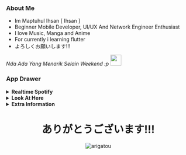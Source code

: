 ### About Me

 - Im Maptuhul Ihsan [ Ihsan ]
 - Beginner Mobile Developer, UI/UX And Network Engineer Enthusiast
 - I love Music, Manga and Anime
 - For currently i learning flutter
 - よろしくお願いします!!!

<p><em>Nda Ada Yang Menarik Selain Weekend :p <img src="https://media.giphy.com/media/WUlplcMpOCEmTGBtBW/giphy.gif" width="30"> </em></p>


### App Drawer

<details>
 <summary><b>Realtime Spotify</b></summary>

 ### 🎧 Now Listening:
[![spotify-github-profile](https://spotify-github-profile.vercel.app/api/view?uid=31izsvmmsbbpechnk3xrm55vbc2m&cover_image=true&theme=novatorem&show_offline=false&background_color=121212&bar_color=53b14f&bar_color_cover=false)](https://github.com/kittinan/spotify-github-profile)

</details>

<details>
 <summary><b>Look At Here</b></summary>
 
### 🌐 Connect With Me:
[![Instagram](https://img.shields.io/badge/Instagram-%23E4405F.svg?logo=Instagram&logoColor=white)](https://instagram.com/mapihsn) [![LinkedIn](https://img.shields.io/badge/LinkedIn-%230077B5.svg?logo=linkedin&logoColor=white)](https://linkedin.com/in/maptuhul-ihsan-451501290) 

</details>

<details>
 <summary><b>Extra Information</b></summary>

### 💻 My Tech Stack:

![Dart](https://img.shields.io/badge/dart-%230175C2.svg?style=for-the-badge&logo=dart&logoColor=white)
![Go](https://img.shields.io/badge/go-%2300ADD8.svg?style=for-the-badge&logo=go&logoColor=white)
![Java](https://img.shields.io/badge/java-%23ED8B00.svg?style=for-the-badge&logo=java&logoColor=white)
![JavaScript](https://img.shields.io/badge/javascript-%23323330.svg?style=for-the-badge&logo=javascript&logoColor=%23F7DF1E)
![Kotlin](https://img.shields.io/badge/Kotlin-0095D5?&style=for-the-badge&logo=kotlin&logoColor=white)
![PHP](https://img.shields.io/badge/PHP-777BB4?style=for-the-badge&logo=php&logoColor=white)

![Express.JS](https://img.shields.io/badge/Express.js-404D59?style=for-the-badge)
![Flutter](https://img.shields.io/badge/Flutter-02569B?style=for-the-badge&logo=flutter&logoColor=white)
![Laravel](https://img.shields.io/badge/Laravel-FF2D20?style=for-the-badge&logo=laravel&logoColor=white)
![React](https://img.shields.io/badge/React-20232A?style=for-the-badge&logo=react&logoColor=61DAFB)
![Vue.JS](https://img.shields.io/badge/Vue.js-35495E?style=for-the-badge&logo=vue.js&logoColor=4FC08D)

### 📊 GitHub Stats:
![](https://github-readme-stats.vercel.app/api?username=mapihs&theme=dark&hide_border=true&include_all_commits=false&count_private=false)<br/>
![](https://github-readme-streak-stats.herokuapp.com/?user=mapihs&theme=dark&hide_border=true)<br/>
![](https://github-readme-stats.vercel.app/api/top-langs/?username=mapihs&theme=dark&hide_border=true&include_all_commits=false&count_private=false&layout=compact)

### ✍️ Random Dev Quote For My Motivation
![](https://quotes-github-readme.vercel.app/api?type=horizontal&theme=dark)

 </details>
 
 <div align="center">
  <h1>ありがとうございます!!!</h1> 
   <img src="https://media.tenor.com/pMZ59iJGzG4AAAAC/lovelab-anime.gif" alt="arigatou"/>
 </div>

